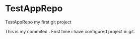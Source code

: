 # TestAppRepo
TestAppRepo my first git project

This is my commited .
First time i have configured project in git.
